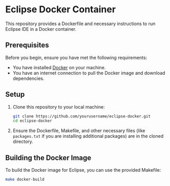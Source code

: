 # Eclipse Docker Container

This repository provides a Dockerfile and necessary instructions to run Eclipse IDE in a Docker container.

## Prerequisites

Before you begin, ensure you have met the following requirements:

- You have installed [Docker](https://docs.docker.com/get-docker/) on your machine.
- You have an internet connection to pull the Docker image and download dependencies.

## Setup

1. Clone this repository to your local machine:

    ```sh
    git clone https://github.com/yourusername/eclipse-docker.git
    cd eclipse-docker
    ```

2. Ensure the Dockerfile, Makefile, and other necessary files (like `packages.txt` if you are installing additional packages) are in the cloned directory.

## Building the Docker Image

To build the Docker image for Eclipse, you can use the provided Makefile:

```sh
make docker-build

